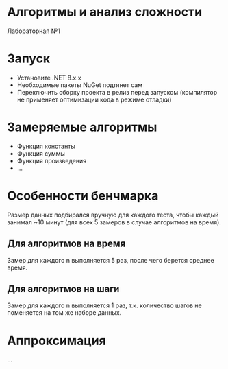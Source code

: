 # Алгоритмы и анализ сложности

Лабораторная №1

# Запуск

- Установите .NET 8.x.x
- Необходимые пакеты NuGet подтянет сам
- Переключить сборку проекта в релиз перед запуском (компилятор не применяет оптимизации кода в режиме отладки)

# Замеряемые алгоритмы

- Функция константы
- Функция суммы
- Функция произведения
- ...

# Особенности бенчмарка

Размер данных подбирался вручную для каждого теста, чтобы каждый занимал ~10 минут (для всех 5 замеров в случае алгоритмов на время).

## Для алгоритмов на время

Замер для каждого n выполняется 5 раз, после чего берется среднее время.

## Для алгоритмов на шаги

Замер для каждого n выполняется 1 раз, т.к. количество шагов не поменяется на том же наборе данных.

# Аппроксимация

...